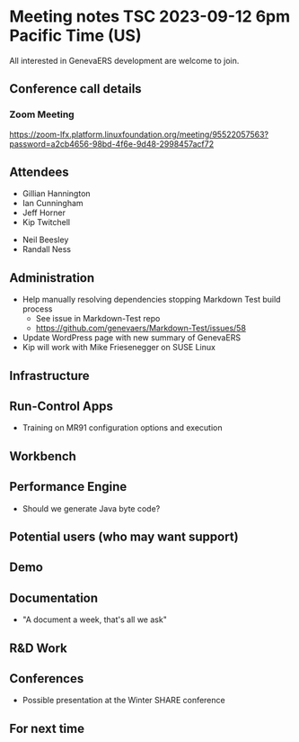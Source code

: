 # Meeting notes TSC 2023-09-12 6pm Pacific Time (US)
All interested in GenevaERS development are welcome to join.
## Conference call details
### Zoom Meeting
https://zoom-lfx.platform.linuxfoundation.org/meeting/95522057563?password=a2cb4656-98bd-4f6e-9d48-2998457acf72
## Attendees 
<!-- - Andrea Orth -->
<!-- - Bob McCormack -->
<!-- - Eugene Morrow -->
- Gillian Hannington 
- Ian Cunningham 
- Jeff Horner
- Kip Twitchell 
<!--- Michael Shapiro -->
- Neil Beesley 
- Randall Ness
## Administration
- Help manually resolving dependencies stopping Markdown Test build process
  - See issue in Markdown-Test repo  
  - https://github.com/genevaers/Markdown-Test/issues/58
- Update WordPress page with new summary of GenevaERS
- Kip will work with Mike Friesenegger on SUSE Linux
## Infrastructure
## Run-Control Apps
- Training on MR91 configuration options and execution
## Workbench
## Performance Engine
- Should we generate Java byte code?
## Potential users (who may want support)
## Demo
## Documentation
- "A document a week, that's all we ask" 
## R&D Work
## Conferences 
- Possible presentation at the Winter SHARE conference 
## For next time 

